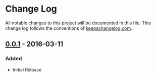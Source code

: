 # Change Log
All notable changes to this project will be documented in this file. This change log follows the conventions of [keepachangelog.com](http://keepachangelog.com/).

## [0.0.1] - 2016-03-11
### Added

- Initial Release

[0.0.1]: https://github.com/ymilky/franzy-embedded/compare/0.0.1...0.0.1
